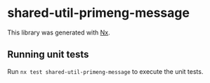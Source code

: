 # shared-util-primeng-message

This library was generated with [Nx](https://nx.dev).

## Running unit tests

Run `nx test shared-util-primeng-message` to execute the unit tests.
